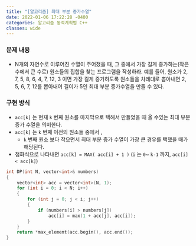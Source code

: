 ```yaml
---
title: "[알고리즘] 최대 부분 증가수열"
date: 2022-01-06 17:22:28 -0400
categories: 알고리즘 동적계획법 C++
classes: wide
---
```



### 문제 내용

- N개의 자연수로 이루어진 수열이 주어졌을 때, 그 중에서 가장 길게 증가하는(작은 수에서 큰 수로) 원소들의 집합을 찾는 프로그램을 작성하라. 예를 들어, 원소가 2, 7, 5, 8, 6, 4, 7, 12, 3 이면 가장 길게 증가하도록 원소들을 차례대로 뽑아내면 2, 5, 6, 7, 12를 뽑아내어 길이가 5인 최대 부분 증가수열을 만들 수 있다.


### 구현 방식

- `acc[k]` 는 현재 `k` 번째 원소를 마지막으로 택해서 만들었을 때 올 수있는 최대 부분 증가 수열을 의미한다.
- `acc[k]` 는 `k` 번째 이전의 원소들 중에서 ,
    - `k` 번째 원소 보다 작으면서 최대 부분 증가 수열이 가장 큰 경우를 택했을 때가 해당된다.
- 점화식으로 나타내면 `acc[k] = MAX( acc[i] + 1 )` (`i` 는 `0`~ `k-1` 까지, `acc[i] < acc[k]`)

```cpp
int DP(int N, vector<int>& numbers)
{
    vector<int> acc = vector<int>(N, 1);
    for (int i = 0; i < N; i++)
    {
        for (int j = 0; j < i; j++)
        {
            if (numbers[i] > numbers[j])
                acc[i] = max(1 + acc[j], acc[i]);
        }
    }
    return *max_element(acc.begin(), acc.end());
} 
```